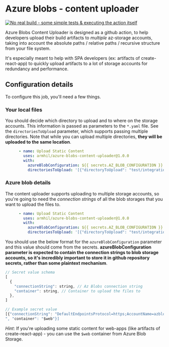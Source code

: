 # Azure blobs - content uploader

[![No real build - some simple tests & executing the action itself](https://github.com/armhil/azure-blobs-content-uploader/actions/workflows/main.yml/badge.svg?branch=main)](https://github.com/armhil/azure-blobs-content-uploader/actions/workflows/main.yml)

Azure Blobs Content Uploader is designed as a github action, to help developers upload their build artifacts to *multiple* az-storage accounts, taking into account the absolute paths / relative paths / recursive structure from your file system.

It's especially meant to help with SPA developers (ex: artifacts of create-react-app) to quickly upload artifacts to a lot of storage accounts for redundancy and performance. 

## Configuration details

To configure this job, you'll need a few things.

### Your local files
You should decide which directory to upload and to where on the storage accounts. This information is passed as parameters to the `*.yaml` file.
See the `directoriesToUpload` parameter, which supports passing multiple directories. Note that while you can upload multiple directories, **they will be uploaded to the same location**.

```yaml
      - name: Upload Static Content
        uses: armhil/azure-blobs-content-uploader@1.0.0
        with:
          azureBlobConfiguration: ${{ secrets.AZ_BLOB_CONFIGURATION }} # could be any secret that you have, see below for the format
          directoriesToUpload: '[{"directoryToUpload": "test/integrationtest-directory", "shouldRecurse": "true", "baseContainerPath": "somePath" }]'
```

### Azure blob details
The content uploader supports uploading to multiple storage accounts, so you're going to need the *connection strings* of all the blob storages that you want to upload the files to.

```yaml
      - name: Upload Static Content
        uses: armhil/azure-blobs-content-uploader@1.0.0
        with:
          azureBlobConfiguration: ${{ secrets.AZ_BLOB_CONFIGURATION }} # could be any secret that you have, see below for the format
          directoriesToUpload: '[{"directoryToUpload": "test/integrationtest-directory", "shouldRecurse": "true", "baseContainerPath": "somePath" }]'
```

You should use the below format for the `azureBlobConfiguration` parameter and this value should come from the secrets. **azureBlobConfiguration parameter is expected to contain the connection strings to blob storage accounts, so it's incredibly important to store it in github repository secrets, rather than some plaintext mechanism**.

```javascript
// Secret value schema
[
  {
    "connectionString": string, // Az Blobs connection string
    "container": string, // Container to upload the files to
  },
]

// Example secret value
[{"connectionString": "DefaultEndpointsProtocol=https;AccountName=azblobuploadtest;AccountKey=someAccountKeyNotReal;EndpointSuffix=core.windows.net
", "container": "$web"}]
```

*Hint*: If you're uploading some static content for web-apps (like artifacts of create-react-app) - you can use the `$web` container from Azure Blob Storage. 
